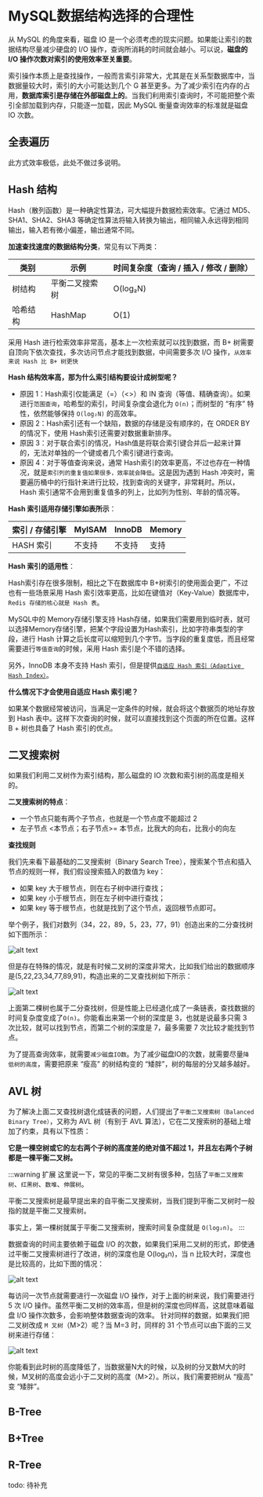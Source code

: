 # MySQL数据结构选择的合理性

从 MySQL 的角度来看，磁盘 IO 是一个必须考虑的现实问题。如果能让索引的数据结构尽量减少硬盘的 I/O 操作，查询所消耗的时间就会越小。可以说，**磁盘的 I/O 操作次数对索引的使用效率至关重要**。

索引操作本质上是查找操作，一般而言索引非常大，尤其是在关系型数据库中，当数据量较大时，索引的大小可能达到几个 G 甚至更多。为了减少索引在内存的占用，**数据库索引是存储在外部磁盘上的**。当我们利用索引查询时，不可能把整个索引全部加载到内存，只能逐一加载，因此 MySQL 衡量查询效率的标准就是磁盘 IO 次数。

## 全表遍历

此方式效率极低，此处不做过多说明。

## Hash 结构

Hash（散列函数）是一种确定性算法，可大幅提升数据检索效率。它通过 MD5、SHA1、SHA2、SHA3 等确定性算法将输入转换为输出，相同输入永远得到相同输出，输入若有微小偏差，输出通常不同。

**加速查找速度的数据结构分类**，常见有以下两类：

| 类别 | 示例 | 时间复杂度（查询 / 插入 / 修改 / 删除） |
| --- | --- | --- |
|树结构 | 平衡二叉搜索树 | O(log₂N) |
| 哈希结构 | HashMap | O(1) |

采用 Hash 进行检索效率非常高，基本上一次检索就可以找到数据，而 B+ 树需要自顶向下依次查找，多次访问节点才能找到数据，中间需要多次 I/O 操作，`从效率来说 Hash 比 B+ 树更快`

**Hash 结构效率高，那为什么索引结构要设计成树型呢？**

- 原因 1：Hash索引仅能满足（=）（<>）和 IN 查询（等值、精确查询）。如果进行`范围查询`，哈希型的索引，时间复杂度会退化为 `O(n)`；而树型的 “有序” 特性，依然能够保持 `O(log₂N)` 的高效率。
- 原因 2：Hash索引还有一个缺陷，数据的存储是没有顺序的，在 ORDER BY 的情况下，使用 Hash索引还需要对数据重新排序。
- 原因 3：对于联合索引的情况，Hash值是将联合索引键合并后一起来计算的，无法对单独的一个键或者几个索引键进行查询。
- 原因 4：对于等值查询来说，通常 Hash索引的效率更高，不过也存在一种情况，就是`索引列的重复值如果很多，效率就会降低`。这是因为遇到 Hash 冲突时，需要遍历桶中的行指针来进行比较，找到查询的关键字，非常耗时。所以，Hash 索引通常不会用到重复值多的列上，比如列为性别、年龄的情况等。

**Hash 索引适用存储引擎如表所示**：

|索引 / 存储引擎 | MyISAM | InnoDB | Memory |
| --- | --- | --- | --- |
| HASH 索引 | 不支持 | 不支持 | 支持 |

**Hash 索引的适用性**：

Hash索引存在很多限制，相比之下在数据库中 B+树索引的使用面会更广，不过也有一些场景采用 Hash 索引效率更高，比如在键值对（Key-Value）数据库中，`Redis 存储的核心就是 Hash 表`。

MySQL中的 Memory存储引擎支持 Hash存储，如果我们需要用到临时表，就可以选择Memory存储引擎，把某个字段设置为Hash索引，比如字符串类型的字段，进行 Hash 计算之后长度可以缩短到几个字节。当字段的重复度低，而且经常需要进行`等值查询`的时候，采用 Hash 索引是个不错的选择。

另外，InnoDB 本身不支持 Hash 索引，但是提供[`自适应 Hash 索引（Adaptive Hash Index）`](./什么是自适应hash索引？.md)。

**什么情况下才会使用自适应 Hash 索引呢？**

如果某个数据经常被访问，当满足一定条件的时候，就会将这个数据页的地址存放到 Hash 表中。这样下次查询的时候，就可以直接找到这个页面的所在位置。这样 B + 树也具备了 Hash 索引的优点。

## 二叉搜索树

如果我们利用二叉树作为索引结构，那么磁盘的 IO 次数和索引树的高度是相关的。

**二叉搜索树的特点**：

- 一个节点只能有两个子节点，也就是一个节点度不能超过 2
- 左子节点 <本节点；右子节点>= 本节点，比我大的向右，比我小的向左

**查找规则**

我们先来看下最基础的二叉搜索树（Binary Search Tree），搜索某个节点和插入节点的规则一样，我们假设搜索插入的数值为 key：

- 如果 key 大于根节点，则在右子树中进行查找；
- 如果 key 小于根节点，则在左子树中进行查找；
- 如果 key 等于根节点，也就是找到了这个节点，返回根节点即可。

举个例子，我们对数列（34，22，89，5，23，77，91）创造出来的二分查找树如下图所示：

![alt text](./assets/binary-search-tree-1.png)

但是存在特殊的情况，就是有时候二叉树的深度非常大，比如我们给出的数据顺序是(5,22,23,34,77,89,91)，构造出来的二叉查找树如下所示：

![alt text](./assets/binary-search-tree-2.png)

上面第二棵树也属于二分查找树，但是性能上已经退化成了一条链表，查找数据的时间复杂度变成了`O(n)`。你能看出来第一个树的深度是 3，也就是说最多只需 3 次比较，就可以找到节点，而第二个树的深度是 7，最多需要 7 次比较才能找到节点。

为了提高查询效率，就需要`减少磁盘IO数`。为了减少磁盘IO的次数，就需要尽量`降低树的高度`，需要把原来 “瘦高” 的树结构变的 “矮胖”，树的每层的分叉越多越好。

## AVL 树

为了解决上面二叉查找树退化成链表的问题，人们提出了`平衡二叉搜索树（Balanced Binary Tree）`，又称为 AVL 树（有别于 AVL 算法），它在二叉搜索树的基础上增加了约束，具有以下性质：

**它是一棵空树或它的左右两个子树的高度差的绝对值不超过 1，并且左右两个子树都是一棵平衡二叉树。**

:::warning 扩展
这里说一下，常见的平衡二叉树有很多种，包括了`平衡二叉搜索树`、`红黑树`、`数堆`、`伸展树`。

平衡二叉搜索树是最早提出来的自平衡二叉搜索树，当我们提到平衡二叉树时一般指的就是平衡二叉搜索树。

事实上，第一棵树就属于平衡二叉搜索树，搜索时间复杂度就是 `O(log₂n)`。
:::

数据查询的时间主要依赖于磁盘 I/O 的次数，如果我们采用二叉树的形式，即使通过平衡二叉搜索树进行了改进，树的深度也是 O(log₂n)，当 n 比较大时，深度也是比较高的，比如下图的情况：

![alt text](./assets/balanced-binary-tree-1.png)

每访问一次节点就需要进行一次磁盘 I/O 操作，对于上面的树来说，我们需要进行 5 次 I/O 操作。虽然平衡二叉树的效率高，但是树的深度也同样高，这就意味着磁盘 I/O 操作次数多，会影响整体数据查询的效率。
针对同样的数据，如果我们把二叉树改成 `M 叉树`（M>2）呢？当 M=3 时，同样的 31 个节点可以由下面的三叉树来进行存储：

![alt text](./assets/balanced-binary-tree-2.png)

你能看到此时树的高度降低了，当数据量N大的时候，以及树的分叉数M大的时候，M叉树的高度会远小于二叉树的高度（M>2）。所以，我们需要把树从 “瘦高” 变 “矮胖”。

## B-Tree

## B+Tree

## R-Tree

todo: 待补充

